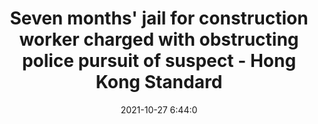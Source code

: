 ---
"title": "Seven months' jail for construction worker charged with obstructing police pursuit of suspect - Hong Kong Standard"
"date": "2021-10-27 6:44:0"
"feed_name": "GOOGLENEWSCONSTRUCTION"
"feed_website": "https://news.google.com/search?q=construction%2Bincident&hl=en-US&gl=US&ceid=US:en"
"feed_rss": "https://news.google.com/rss/search?q=construction%2Bincident&hl=en-US&gl=US&ceid=US:en"
"link": "https://www.thestandard.com.hk/breaking-news/section/4/182061/Seven-months%E2%80%99-jail-for-construction-worker-charged-with-obstructing-police-pursuit-of-suspect"
"source": "{'href': 'https://www.thestandard.com.hk', 'title': 'Hong Kong Standard'}"
"file": "_posts/2021-1-1-1dd930657baa89942ed68ed5d19dfe92c87309cc.md"
"accident": "1"
"drilling": "0"
"dead": "0"
"injured": "0"
"arrested": "0"
"place": "unknown place"
"where": "unknown site"
"causes": "unknown"
"place_uri": "unknown place"
---